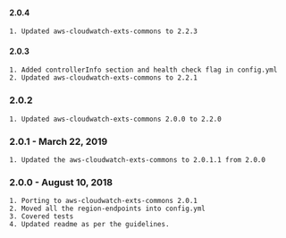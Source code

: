 #### 2.0.4
    1. Updated aws-cloudwatch-exts-commons to 2.2.3

#### 2.0.3
    1. Added controllerInfo section and health check flag in config.yml
    2. Updated aws-cloudwatch-exts-commons to 2.2.1
 
### 2.0.2
    1. Updated aws-cloudwatch-exts-commons 2.0.0 to 2.2.0
### 2.0.1 - March 22, 2019
    1. Updated the aws-cloudwatch-exts-commons to 2.0.1.1 from 2.0.0
    
### 2.0.0 - August 10, 2018
    1. Porting to aws-cloudwatch-exts-commons 2.0.1
    2. Moved all the region-endpoints into config.yml
    3. Covered tests
    4. Updated readme as per the guidelines.

